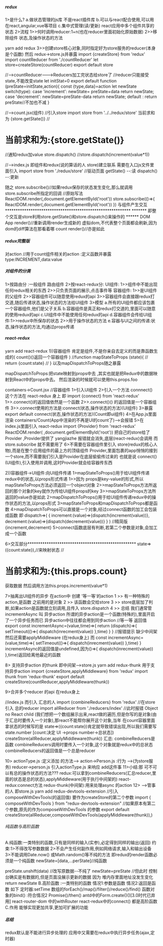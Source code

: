##### redux
1>是什么?
  a.做状态管理的js库 不是react插件库
  b.可以与react配合使用,可以用在react,angular,vue等项目
  c.集中式管理(读/更新) react应用中多个组件共享的状态
2>流程
  1>>何时调用reducer:1+n(也在reducer里面初始化原始数据)
  2>>移除组件 状态,及操作状态的方法

  yarn add redux
  3>>创建store核心对象,同时指定好为store服务的reducer(本身是个函数)
  然后 redux->store.js并暴露
  import {createStore} from 'redux'
  import countReducer from './countReducer'
  let store=createStore(countReducer)
  export default store

  //-->countReducer--->Reducers加工完状态给store了
  //reducer只能接受state,不能改变state
  let initStat=0
  export default function (preState=initState,action){
    const {type,data}=action
    let newState
    switch(type):
          case 'increment':
          newState= preState+data
          return newState;
          case 'decrement': newState=preState-data
          return newState;
          default : return preState//不加也不减
  }

  //-->count.jsx(组件)
  //引入store
  import store from '../../redux/store'
  当前求和为 {store.getState()}
  //<h1>当前求和为:{store.getState()}</h1>
  //通知redux加value
  store.dispatch()
  //store.dispatch(increment(value*1))

  //-->index.js  即组件和redux(说的算话的人 store)建立联系
  需要在入口js文件里面引入
  import store from './redux/store'
  //驱动页面
  getState() --:读
  dispatch() --:更新

  随之 store.subscribe()//如果redux保存的状态发生变化,那么就调用store.subscribe所指定的回调
  //原始写法
  ReactDOM.render(<App/>,document.getElementById('root'))
  store.subscribe(()=>{
    ReactDOM.render(<App/>,document.getElementById('root'))
  })
  与组件产生交互***********************************************************
  *******  即整个交互是store利用store.getState()和store.dispatch()来操作的 ******
  DOM
  App render()//重新调用render生成新的 虚拟dom,不代表整个页面都会刷新,因为dom的diff算法在那看着哪
  count render()//亦是如此

##### redux完整版
对action
//用于count组件相关的action :定义函数并暴露 type:INCREMENT,data:value
##### 对组件的分类
 1>按路由分 :一般组件
            路由组件
 2>按react-redux分:
      UI组件:
        1>>组件中不能出现任何redux相关的东西
        2>>只负责页面的展示,点击事件等
      容器组件:
        1>>是UI组件的父组件
        2>>容器组件可以随意使用redux的api
        3>>容器组件会直接跟redux打交道,随后传递状态,操作状态的方法给UI组件
 3>模型
 a.所有的UI组件都应该包裹一个容器组件,他们是父子关系
 b.容器组件是真正和redux打交道的,里面可以随意的使用redux的api
 c.UI组件中不能使用任何redux的api
 d.容器组件会传给UI组件:1>>redux中所保存的状态
                      2>>用于操作状态的方法
 e.容器与UI之间的传递:状态,操作状态的方法,均通过props传递

 ##### react-redux
 yarn add react-redux
1))容器组件 肯定是组件,不是你亲自去定义的而是靠函数生成的( count()()返回一个容器组件 )
//function mapStateToProps (state){
// 	return {count:state}
// }
以及mapDispatchToProps随之暴露

mapDispatchToProps:把state映射到props中去 ,其实也就是把Redux中的数据映射到React中的props中去。
然后渲染的时候就可以使用this.props.foo

containers->Count.jsx //容器组件
 1>引入UI组件 
 2>引入一个方法 connnect() 
    这个方法在 react-redux 身上
    即 import {connect} from 'react-redux'
    1>>.connect()的返回值依然是一个函数
    2>>.connect()() 的返回值是一个容器组件
    3>>.connect使用的方法是:connect(状态,操作状态的方法)(UI组件)
 3>暴露 export default connect(状态,操作状态的方法)(Count即ui组件)
 4>在App.js里面渲染 containers/Count(App中渲染的不再是UI的count了)-->会报错
 5>在index.js里面引入 react-redux 
    import {Provider} from 'react-redux'
    ReactDOM.render(
    <Provider store={store}>
      <BrowserRouter>
      <App/>
      </BrowserRouter>
    </Provider>,document.getElementById('root'))
 把自己的store给了Provider	,Provider提供了  yangjiazhe
 报错就会消失,底层(react-redux)会调用
 而store.subscribe 就不需要用了
 6>不需要在容器组件里引入 store(redux的核心人物),而是在整个应用组件的最上方的顶级组件 Provider,里面包裹的app悄悄的接到一个store,而不需要我们引入是Provider在底层偷偷传过来的
 也就是说 connect()(UI组件),引入使用并调用,这时Provider就会给容器传东西

2))容器组件->UI组件:向UI组件传递
  1>mapStateToProps()用于给UI组件传递redux中的状态,以props形式传递
    1>>因为 props是key-value的形式,所以mapStateToProps方法必须返回一个object对象
    2>>mapStateToProps方法所返回的那个对象的key就作为传给UI组件props的key
    3>>mapStateToProps方法所返回的value亦是如此
  2>mapDispatchToProps()用于给UI组件传递redux中的操作状态的方法,以props形式
  3>mapStateToProps和mapDispatchToProps都是函数
  4>mapDispatchToProps可以直接是一个对象,经过connect函数的加工会包装成函数
  即
    dispatch=>(
    {
      increment:(value)=>{dispatch(increment(value))},
      decrement:(value)=>{dispatch(decrement(value))}
      }
    )
    //精简版
    {increment,decrement}
  5>connect函数底层有判断,若第二个参数是对象,会加工成一个函数

  6>交互部分***************************************************
  state=>({count:state}),//来映射状态
  //<h1>当前求和为:{this.props.count}</h1>获取数据
  然后调用方法this.props.increment(value*1)

  7>抽离出UI组件的异步
  在action中 创建 '等一等'的action
    1 >> 有一种特殊的action,是函数 之前用的是对象
    2 >> 该函数会交给store
    3 >> store底层加了判断,如果action是函数就立刻调用,且传入 store.dispatch
    4 >> 总结
      我们通常管incrementAsync 叫 异步action
      所谓的异步action是一个函数(特殊的),里面开启了一个异步任务而已
      异步action中往往都会用到同步action
      //等一等 返回值
   export const incrementAsync=(value,time)=>{
     return (dispatch)=>{
       setTimeout(()=>{
         dispatch(inrecment(value))
       },time)
     }
   } //报错提示 缺少中间架 然后还需要applyMiddleware (在redux身上)
而 const incrementAsync=(value,time)=>{
      setTimeout(()=>{
         dispatch(inrecment(value))
       },time)
   }
   incrementAsync的返回值是undefined,因为()=>{
    dispatch(inrecment(value))
  },time)返回给离他最近的函数 

  8> 支持异步action 的thunk 即中间架-->store.js
  yarn add redux-thunk 用于支持异步action
  import  {createStore,applyMiddleware} from 'redux'
  import thunk from 'redux-thunk'
  export default createStore(countReducer,applyMiddleware(thunk))
  
  9>合并多个reducer 的api 在redux身上 
  
  //index.js 而引入 汇总的人 
  import {combineReducers} from 'redux'
  //在store 引入 总的reducer 
  import allReducer from './reducers/index'
  //此时报错 Object no React child
  (我们想把一个数组展示出来,react做的遍历,但是你写的是对象(由于汇总时要传入一个对象),那react不能帮你展开这个对象,当年 在count容器里面拿状态的时候写的是 state=>({count:state})肯定就导致错误出现,所以我们需要写 state.number  [count:决定 UI ->props number->总状态])
  createStore(allReducer,applyMiddleware(thunk))
  汇总:
  combineReducers是函数
  combineReducers调用时要传入一个对象,这个对象就是redux中的总状态
  combineReducers的返回值是一个总是reducer

  10> actionType.js :定义添加 的方法-->
  action->Person.js :行为 -->(为store服务)
  reducer->person.js  引入actionType.js 来响应 add这件事
  11>小结:那 可不可以有总的操作状态的方法???
  redux:可以拿到combineReducers(汇总reducer,里面的状态是总的状态),applyMiddleware(用于执行中间架的)
  react-redux:connect方法
  redux-thunk(中间架):用来处理async 的action
  12> -->管事的人 即store.js
  yarn add redux-devtools-extension
  //引入composeWithDevTools(的返回值)  要作为createStore的第二个参数
import { composeWithDevTools } from "redux-devtools-extension"
//如果原本有第二个参数,原先的作为composeWithDevTools 的参数
export default createStore(allReducer,composeWithDevTools(applyMiddleware(thunk)),)
###### 纯函数与高阶函数
A.纯函数:一类特别的函数,只有是同样的输入(实参),必定得到同样的输出(返回)
 约束:1>不得改写参数数据
      2>不会产生任何副作用,例如网络请求,输入和输出设备
      3>不能调用Date.now() 或Math.random()等不纯的方法
 即redux的render函数必须是一个纯函数
 newState=[data,...perState]//纯函数

 preState.unshift(data) //改写原数据--不纯了 
 newState=preState
 //但此时 控制台确实是有数据的,但是页面没展示更新的数据 因为 堆内存里面地址没发生变化
 return newState
B.高阶函数 :一类特别的函数
情况1:参数是函数
情况2:返回是函数
如下
  定时器:setTime
  数组的forEach()/map()/filter()/reduce()/find()
  函数对象的bind() :符合情况2
  Promise()/then()
  antd中的Form.create()()[3.0时代已弃用]
  react-router-dom 中的withRouter
  react-redux中的connect()
都是高阶函数
C.作用
 能够实现更加共享,更加可扩展的功能

##### 总结
redux默认是不能进行异步处理的
应用中又需要在redux中执行异步任务(ajax,定时器)




  
